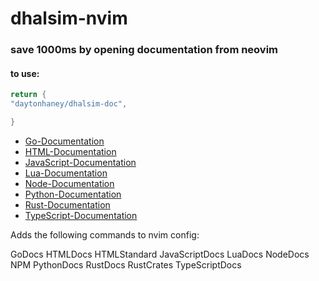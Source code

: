 # dhalsim-nvim

### save 1000ms by opening documentation from neovim

#### to use:

```lua
return {
"daytonhaney/dhalsim-doc",

}
```

- [Go-Documentation](https://pkg.go.dev/std)
- [HTML-Documentation](https://developer.mozilla.org/en-US/docs/Web/HTML)
- [JavaScript-Documentation](https://developer.mozilla.org/en-US/docs/Web/JavaScript)
- [Lua-Documentation](https://www.lua.org/manual/5.4/)
- [Node-Documentation](https://neovim.io/doc/user/index.html)
- [Python-Documentation](https://docs.python.org/3/library/index.html)
- [Rust-Documentation](https://doc.rust-lang.org/std/)
- [TypeScript-Documentation](https://www.typescriptlang.org/docs/handbook/intro.html)

Adds the following commands to nvim config:

GoDocs
HTMLDocs
HTMLStandard
JavaScriptDocs
LuaDocs
NodeDocs
NPM
PythonDocs
RustDocs
RustCrates
TypeScriptDocs
